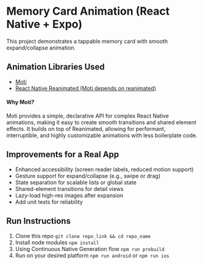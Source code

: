 # Memory Card Animation (React Native + Expo)

This project demonstrates a tappable memory card with smooth expand/collapse animation.


## Animation Libraries Used
- [Moti](https://moti.fyi/)
- [React Native Reanimated (Moti depends on reanimated)](https://docs.swmansion.com/react-native-reanimated/)

#### Why Moti?
Moti provides a simple, declarative API for complex React Native animations, making it easy to create smooth transitions and shared element effects. It builds on top of Reanimated, allowing for performant, interruptible, and highly customizable animations with less boilerplate code.


## Improvements for a Real App
- Enhanced accessibility (screen reader labels, reduced motion support)
- Gesture support for expand/collapse (e.g., swipe or drag)
- State separation for scalable lists or global state
- Shared-element transitions for detail views
- Lazy-load high-res images after expansion
- Add unit tests for reliability

## Run Instructions

1. Clone this repo
`git clone repo_link &&
cd repo_name`
2. Install node modules 
`npm install`
3. Using Continuous Native Generation flow 
`npm run prebuild`
4. Run on your desired platform
 `npm run android` or `npm run ios`
